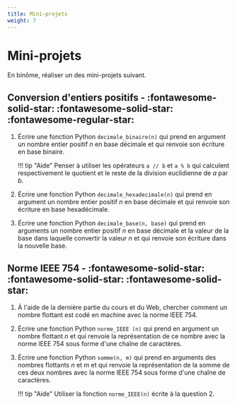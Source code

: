 ```yaml
---
title: Mini-projets
weight: 7
---
```

# Mini-projets

En binôme, réaliser un des mini-projets suivant. 

## Conversion d'entiers positifs - :fontawesome-solid-star: :fontawesome-solid-star: :fontawesome-regular-star:

1. Écrire une fonction Python `decimale_binaire(n)` qui prend en argument un nombre entier positif $n$ en base décimale et qui renvoie son écriture en base binaire.

    !!! tip "Aide"
        Penser à utiliser les opérateurs `a // b` et `a % b` qui calculent respectivement le quotient et le reste de la division euclidienne de $a$ par $b$.

2. Écrire une fonction Python `decimale_hexadecimale(n)` qui prend en argument un nombre entier positif $n$ en base décimale et qui renvoie son écriture en base hexadécimale.

3. Écrire une fonction Python `decimale_base(n, base)` qui prend en arguments un nombre entier positif $n$ en base décimale et la valeur de la base dans laquelle convertir la valeur $n$ et qui renvoie son écriture dans la nouvelle base.


## Norme IEEE 754 - :fontawesome-solid-star: :fontawesome-solid-star: :fontawesome-solid-star:

1. À l'aide de la dernière partie du cours et du Web, chercher comment un nombre flottant est codé en machine avec la norme IEEE 754.

2. Écrire une fonction Python `norme_IEEE (n)` qui prend en argument un nombre flottant $n$ et qui renvoie la représentation de ce nombre avec la norme lEEE 754 sous forme d'une chaîne de caractères.

3. Écrire une fonction Python `somme(n, m)` qui prend en arguments des nombres flottants $n$ et $m$ et qui renvoie la représentation de la somme de ces deux nombres avec la norme lEEE 754 sous forme d'une chaîne de caractères.

    !!! tip "Aide" 
        Utiliser la fonction `norme_IEEE(n)` écrite à la question 2.